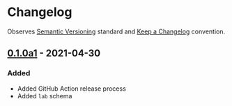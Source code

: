 # Changelog

Observes [Semantic Versioning](https://semver.org/spec/v2.0.0.html) standard and [Keep a Changelog](https://keepachangelog.com/en/1.0.0/) convention.

## [0.1.0a1] - 2021-04-30
### Added 
+ Added GitHub Action release process
+ Added `lab` schema

[0.1.0a1]: https://github.com/datajoint/element-lab/releases/tag/0.1.0a1
